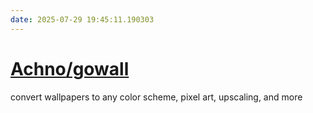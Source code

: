 ```yaml
---
date: 2025-07-29 19:45:11.190303
---
```


# [Achno/gowall](https://github.com/Achno/gowall)

convert wallpapers to any color scheme, pixel art, upscaling, and more